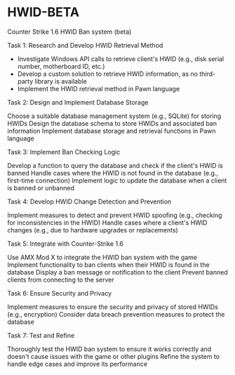 # HWID-BETA
 Counter Strike 1.6 HWID Ban system (beta)


Task 1: Research and Develop HWID Retrieval Method

- Investigate Windows API calls to retrieve client's HWID (e.g., disk serial number, motherboard ID, etc.)
- Develop a custom solution to retrieve HWID information, as no third-party library is available
- Implement the HWID retrieval method in Pawn language


Task 2: Design and Implement Database Storage

Choose a suitable database management system (e.g., SQLite) for storing HWIDs
Design the database schema to store HWIDs and associated ban information
Implement database storage and retrieval functions in Pawn language


Task 3: Implement Ban Checking Logic

Develop a function to query the database and check if the client's HWID is banned
Handle cases where the HWID is not found in the database (e.g., first-time connection)
Implement logic to update the database when a client is banned or unbanned


Task 4: Develop HWID Change Detection and Prevention

Implement measures to detect and prevent HWID spoofing (e.g., checking for inconsistencies in the HWID)
Handle cases where a client's HWID changes (e.g., due to hardware upgrades or replacements)


Task 5: Integrate with Counter-Strike 1.6

Use AMX Mod X to integrate the HWID ban system with the game
Implement functionality to ban clients when their HWID is found in the database
Display a ban message or notification to the client
Prevent banned clients from connecting to the server


Task 6: Ensure Security and Privacy

Implement measures to ensure the security and privacy of stored HWIDs (e.g., encryption)
Consider data breach prevention measures to protect the database


Task 7: Test and Refine

Thoroughly test the HWID ban system to ensure it works correctly and doesn't cause issues with the game or other plugins
Refine the system to handle edge cases and improve its performance
